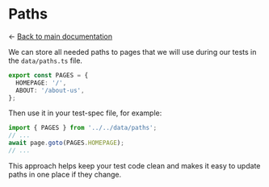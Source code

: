 # Paths

← [Back to main documentation](../README.md)

We can store all needed paths to pages that we will use during our tests in the `data/paths.ts` file.

```ts
export const PAGES = {
  HOMEPAGE: '/',
  ABOUT: '/about-us',
};
```

Then use it in your test-spec file, for example:

```ts
import { PAGES } from '../../data/paths';
// ...
await page.goto(PAGES.HOMEPAGE);
// ...
```

This approach helps keep your test code clean and makes it easy to update paths in one place if they change.
